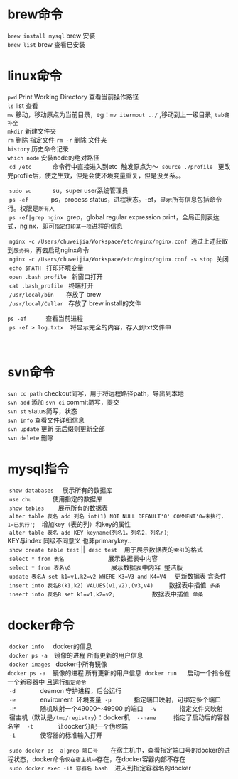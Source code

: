 # brew命令  
  `brew install mysql` brew 安装   
  `brew list`          brew 查看已安装  
  
  
# linux命令  
  `pwd`                Print Working Directory 查看当前操作路径  
  `ls`                 list 查看    
  `mv`                 移动，移动原点为当前目录，eg：`mv itermout ../` ,移动到上一级目录,  `tab键补全`  
  `mkdir`              新建文件夹  
  `rm`                 删除 指定文件 
  `rm -r`              删除 文件夹   
  `history`            历史命令记录   
  `which node`         安装node的绝对路径  
  `cd /etc`            命令行中直接进入到etc  触发原点为～
  `source ./profile`   更改完profile后，使之生效，但是会使环境变量重复，但是没关系。。
  
  `sudo su`            su，super user系统管理员    
  `ps -ef`             ps，process status，进程状态。-ef，显示所有信息包括命令行。权限是`所有人`  
  `ps -ef|grep nginx`  grep，global regular expression print，全局正则表达式，nginx，即可`指定打印某一项`进程的信息  
                  
  `nginx -c /Users/chuweijia/Workspace/etc/nginx/nginx.conf`  通过上述获取到`服务码`，再去启动nginx命令  
  `nginx -c /Users/chuweijia/Workspace/etc/nginx/nginx.conf -s stop`  关闭   
  `echo $PATH`   打印环境变量  
  `open .bash_profile`   新窗口打开  
  `cat .bash_profile`    终端打开  
  `/usr/local/bin`       存放了 brew  
  `/usr/local/Cellar`    存放了 brew install的文件  
  
  `ps -ef`               查看当前进程  
  `ps -ef > log.txtx`    将显示完全的内容，存入到txt文件中   
  
  
  
  
# svn命令  
  `svn co path`        checkout简写，用于将远程路径path，导出到本地  
  `svn add`            添加
  `svn ci`             commit简写，提交  
  `svn st`             status简写，状态  
  `svn info`           查看文件详细信息  
  `svn update`         更新 无后缀则更新全部  
  `svn delete`         删除  


# mysql指令
  `show databases`     展示所有的数据库  
  `use chu`            使用指定的数据库  
  `show tables`        展示所有的数据表  
  `alter table 表名 add 列名 int(1) NOT NULL DEFAULT'0' COMMENT'0=未执行，1=已执行'`;    增加key（表的列）和key的属性  
  `alter table 表名 add KEY keyname(列名1，列名2，列名n)`;                               KEY与index 同级不同意义 也非primarykey..  
  `show create table test` ||  `desc test`    用于展示数据表的`索引`的格式  
  `select * from 表名`                         展示数据表中内容  
  `select * from 表名\G`                       展示数据表中内容  整洁版    
  `update 表名A set k1=v1,k2=v2 WHERE K3=V3 and K4=V4`     更新数据表 含条件  
  `insert into 表名B(k1,k2) VALUES(v1,v2),(v3,v4)`         数据表中插值  `多条`   
  `insert into 表名B set k1=v1,k2=v2;`                     数据表中插值  `单条`  
  
  
# docker命令  
  `docker info`     docker的信息  
  `docker ps -a`    镜像的进程 所有更新的用户信息  
  `docker images`   docker中所有镜像  
  `docker ps -a`    镜像的进程 所有更新的用户信息 
  `docker run`      启动一个指令在一个新容器中 且运行`指定命令`  
  `-d`              deamon 守护进程，后台运行  
  `-e`              enviroment  环境变量 
  `-p`              指定端口映射，可绑定多个端口  
  `-P`              随机映射一个49000～49900 的端口  
  `-v`              指定文件夹映射  宿主机（默认是`/tmp/registry`）：docker机  
  `--name`          指定了启动后的容器名字  
  `-t`              让docker分配一个伪终端  
  `-i`              使容器的标准输入打开    
  
  `sudo docker ps -a|grep 端口号`       在宿主机中，查看指定端口号的docker的进程状态，docker命令`仅在宿主机中`存在，在docker容器内部不存在  
  `sudo docker exec -it 容器名 bash`    进入到指定容器名的docker   
  
  
  
  
  


  
